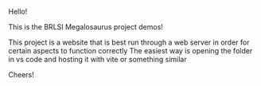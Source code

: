 Hello!

This is the BRLSI Megalosaurus project demos!

This project is a website that is best run through a web server in order for certain aspects to function correctly
The easiest way is opening the folder in vs code and hosting it with vite or something similar

Cheers!
